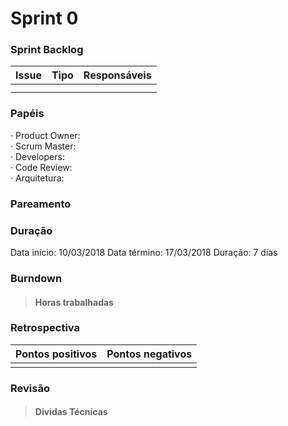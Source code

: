 # Sprint 0

### Sprint Backlog

|Issue|Tipo|Responsáveis|
|---|---|---|
||||
||||

### Papéis

· Product Owner:  
· Scrum Master:  
· Developers:  
· Code Review:   
· Arquitetura:  

### Pareamento

<!-- Imagem para pareamento -->

### Duração

Data início: 10/03/2018
Data término: 17/03/2018
Duração: 7 dias

### Burndown

<!-- Imagem para burndown -->

>#### Horas trabalhadas

### Retrospectiva

|Pontos positivos|Pontos negativos|
|---|---|
|||

### Revisão

<!-- Histórias implementadas -->
<!-- Quanto da features foi implementadas -->

>#### Dividas Técnicas
